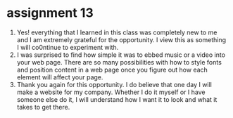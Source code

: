 # assignment 13

1. Yes! everything that I learned in this class was completely new to me and I am extremely grateful for the opportunity. I view this as something I will co0ntinue to experiment with.
2. I was surprised to find how simple it was to ebbed music or a video into your web page. There are so many possibilities with how to style fonts and position content in a web page once you figure out how each element will affect your page.
3. Thank you again for this opportunity. I do believe that one day I will make a website for my company. Whether I do it myself or I have someone else do it, I will understand how I want it to look and what it takes to get there. 
